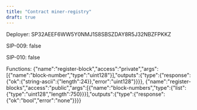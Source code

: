 ```yaml
---
title: "Contract miner-registry"
draft: true
---
```

Deployer: SP32AEEF6WW5Y0NMJ1S8SBSZDAY8R5J32NBZFPKKZ

SIP-009: false

SIP-010: false

Functions:
{"name":"register-block","access":"private","args":[{"name":"block-number","type":"uint128"}],"outputs":{"type":{"response":{"ok":{"string-ascii":{"length":24}},"error":"uint128"}}}}, {"name":"register-blocks","access":"public","args":[{"name":"block-numbers","type":{"list":{"type":"uint128","length":750}}}],"outputs":{"type":{"response":{"ok":"bool","error":"none"}}}}
